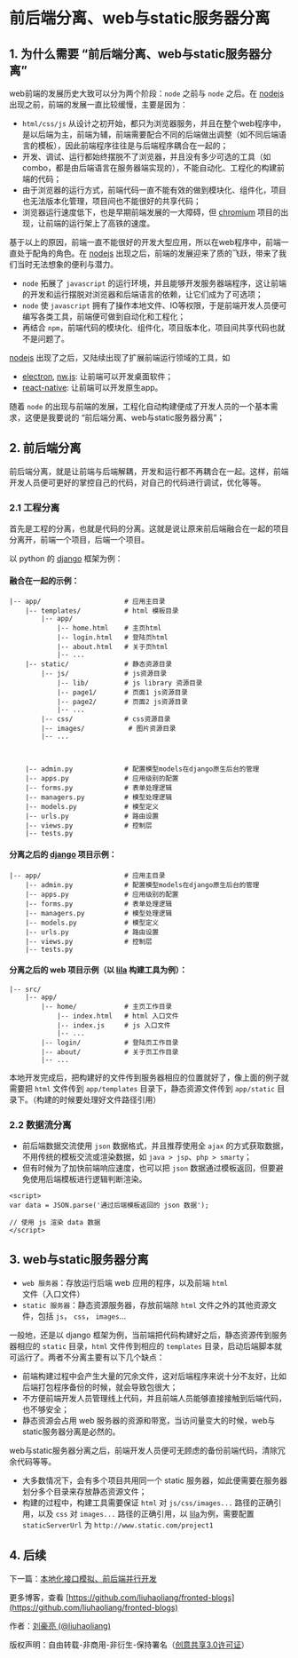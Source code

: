 # 前后端分离、web与static服务器分离

## 1. 为什么需要 “前后端分离、web与static服务器分离”

web前端的发展历史大致可以分为两个阶段：`node` 之前与 `node` 之后。在 [nodejs](https://github.com/nodejs/node) 出现之前，前端的发展一直比较缓慢，主要是因为：

* `html/css/js` 从设计之初开始，都只为浏览器服务，并且在整个web程序中，是以后端为主，前端为辅，前端需要配合不同的后端做出调整（如不同后端语言的模板），因此前端程序往往是与后端程序耦合在一起的；
* 开发、调试、运行都始终摆脱不了浏览器，并且没有多少可选的工具（如 combo，都是由后端语言在服务器端实现的），不能自动化、工程化的构建前端的代码；
* 由于浏览器的运行方式，前端代码一直不能有效的做到模块化、组件化，项目也无法版本化管理，项目间也不能很好的共享代码；
* 浏览器运行速度低下，也是早期前端发展的一大障碍，但 [chromium](https://chromium.googlesource.com/) 项目的出现，让前端的运行架上了高铁的速度。

基于以上的原因，前端一直不能很好的开发大型应用，所以在web程序中，前端一直处于配角的角色。在 [nodejs](https://github.com/nodejs/node) 出现之后，前端的发展迎来了质的飞跃，带来了我们当时无法想象的便利与潜力。

* `node` 拓展了 `javascript` 的运行环境，并且能够开发服务器端程序，这让前端的开发和运行摆脱对浏览器和后端语言的依赖，让它们成为了可选项；
* `node` 使 `javascript` 拥有了操作本地文件、IO等权限，于是前端开发人员便可编写各类工具，前端便可做到自动化和工程化；
* 再结合 `npm`，前端代码的模块化、组件化，项目版本化，项目间共享代码也就不是问题了。

[nodejs](https://github.com/nodejs/node) 出现了之后，又陆续出现了扩展前端运行领域的工具，如

* [electron](https://github.com/electron/electron), [nw.js](https://github.com/nwjs/nw.js): 让前端可以开发桌面软件；
* [react-native](https://github.com/facebook/react-native): 让前端可以开发原生app。

随着 `node` 的出现与前端的发展，工程化自动构建便成了开发人员的一个基本需求，这便是我要说的 “前后端分离、web与static服务器分离”；

## 2. 前后端分离

前后端分离，就是让前端与后端解耦，开发和运行都不再耦合在一起。这样，前端开发人员便可更好的掌控自己的代码，对自己的代码进行调试，优化等等。

### 2.1 工程分离

首先是工程的分离，也就是代码的分离。这就是说让原来前后端融合在一起的项目分离开，前端一个项目，后端一个项目。

以 python 的 [django](https://github.com/django/django) 框架为例：

#### 融合在一起的示例：

```
|-- app/                     # 应用主目录
    |-- templates/           # html 模板目录
        |-- app/
            |-- home.html    # 主页html
            |-- login.html   # 登陆页html
            |-- about.html   # 关于页html
            |-- ...
    |-- static/              # 静态资源目录
        |-- js/              # js资源目录
            |-- lib/         # js library 资源目录
            |-- page1/       # 页面1 js资源目录
            |-- page2/       # 页面2 js资源目录
            |-- ...
        |-- css/             # css资源目录
        |-- images/           # 图片资源目录
        |-- ...



    |-- admin.py             # 配置模型models在django原生后台的管理
    |-- apps.py              # 应用级别的配置
    |-- forms.py             # 表单处理逻辑
    |-- managers.py          # 模型处理逻辑
    |-- models.py            # 模型定义
    |-- urls.py              # 路由设置
    |-- views.py             # 控制层
    |-- tests.py
```

#### 分离之后的 [django](https://github.com/django/django) 项目示例：

```
|-- app/                     # 应用主目录
    |-- admin.py             # 配置模型models在django原生后台的管理
    |-- apps.py              # 应用级别的配置
    |-- forms.py             # 表单处理逻辑
    |-- managers.py          # 模型处理逻辑
    |-- models.py            # 模型定义
    |-- urls.py              # 路由设置
    |-- views.py             # 控制层
    |-- tests.py
```

#### 分离之后的 web 项目示例（以 [lila](https://github.com/liuhaoliang/lila) 构建工具为例）：

```
|-- src/
    |-- app/
        |-- home/            # 主页工作目录
            |-- index.html   # html 入口文件
            |-- index.js     # js 入口文件
            |-- ...
        |-- login/           # 登陆页工作目录
        |-- about/           # 关于页工作目录
        |-- ...
```

本地开发完成后，把构建好的文件传到服务器相应的位置就好了，像上面的例子就需要把 `html` 文件传到 `app/templates` 目录下，静态资源文件传到 `app/static` 目录下。（构建的时候要处理好文件路径引用）

### 2.2 数据流分离

* 前后端数据交流使用 `json` 数据格式，并且推荐使用全 `ajax` 的方式获取数据，不用传统的模板交流或渲染数据，如 `java > jsp`、`php > smarty`；
* 但有时候为了加快前端响应速度，也可以把 `json` 数据通过模板返回，但要避免使用后端模板进行逻辑判断渲染。

```
<script>
var data = JSON.parse('通过后端模板返回的 json 数据');

// 使用 js 渲染 data 数据
</script>
```

## 3. web与static服务器分离

* `web 服务器`：存放运行后端 web 应用的程序，以及前端 `html` 文件（入口文件）
* `static 服务器`：静态资源服务器，存放前端除 `html` 文件之外的其他资源文件，包括 `js`， `css`， `images`...

一般地，还是以 django 框架为例，当前端把代码构建好之后，静态资源传到服务器相应的 `static` 目录，`html` 文件传到相应的 `templates` 目录，启动后端脚本就可运行了。两者不分离主要有以下几个缺点：

* 前端构建过程中会产生大量的冗余文件，这对后端程序来说十分不友好，比如后端打包程序备份的时候，就会导致包很大；
* 不方便前端开发人员管理线上代码，并且前端人员能够直接接触到后端代码，也不够安全；
* 静态资源会占用 web 服务器的资源和带宽，当访问量变大的时候，web与static服务器分离是必然的。

web与static服务器分离之后，前端开发人员便可无顾虑的备份前端代码，清除冗余代码等等。

* 大多数情况下，会有多个项目共用同一个 static 服务器，如此便需要在服务器划分多个目录来存放静态资源文件；
* 构建的过程中，构建工具需要保证 `html` 对 `js/css/images...` 路径的正确引用，以及 `css` 对 `images...` 路径的正确引用，以 [lila](https://github.com/liuhaoliang/lila)为例，需要配置 `staticServerUrl` 为 `http://www.static.com/project1`

## 4. 后续

下一篇：[本地化接口模拟、前后端并行开发](https://github.com/liuhaoliang/fronted-blogs/blob/master/architecture/2.md)

更多博客，查看 [https://github.com/liuhaoliang/fronted-blogs](https://github.com/liuhaoliang/fronted-blogs)

作者：[刘豪亮 (@liuhaoliang)](https://github.com/liuhaoliang)

版权声明：自由转载-非商用-非衍生-保持署名（[创意共享3.0许可证](https://creativecommons.org/licenses/by-nc-nd/3.0/deed.zh)）
